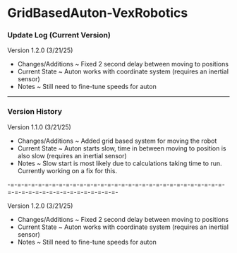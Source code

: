 # GridBasedAuton-VexRobotics

### Update Log (Current Version)

Version 1.2.0 (3/21/25)
- Changes/Additions
  ~ Fixed 2 second delay between moving to positions
- Current State
  ~ Auton works with coordinate system (requires an inertial sensor)
- Notes
  ~ Still need to fine-tune speeds for auton

--------------------------------------------------------------------------------------

### Version History

Version 1.1.0 (3/21/25)
- Changes/Additions
  ~ Added grid based system for moving the robot
- Current State
  ~ Auton starts slow, time in between moving to position is also slow (requires an inertial sensor)
- Notes
  ~ Slow start is most likely due to calculations taking time to run. Currently working on a fix for this.

-=-=-=-=-=-=-=-=-=-=-=-=-=-=-=-=-=-=-=-=-=-=-=-=-=-=-=-=-=-=-=-=-=-=-=-=-=-=-=-=-=-=-=-=-=-=-=-

Version 1.2.0 (3/21/25)
- Changes/Additions
  ~ Fixed 2 second delay between moving to positions
- Current State
  ~ Auton works with coordinate system (requires an inertial sensor)
- Notes
  ~ Still need to fine-tune speeds for auton

